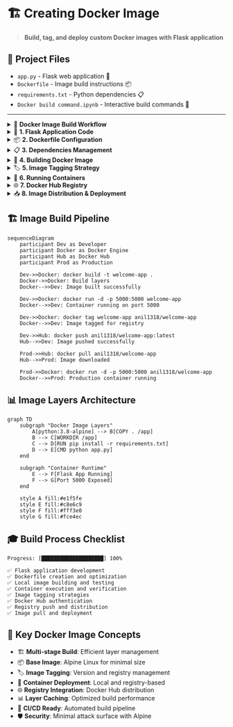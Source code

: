 # 🏗️ Creating Docker Image

> **Build, tag, and deploy custom Docker images with Flask application**

## 📁 Project Files
- `app.py` - Flask web application 🐍
- `Dockerfile` - Image build instructions 📦
- `requirements.txt` - Python dependencies 📋
- `Docker build command.ipynb` - Interactive build commands 📝

---

<details>
<summary>🚀 <strong>Docker Image Build Workflow</strong></summary>

```mermaid
flowchart LR
    A[📁 Source Code] --> B[🔨 Build Image]
    B --> C[🏷️ Tag Image]
    C --> D[🚀 Push to Hub]
    D --> E[📥 Pull & Deploy]
    
    subgraph "Local Development"
        A
        B
        C
    end
    
    subgraph "Docker Hub"
        D
    end
    
    subgraph "Production"
        E
    end
    
    style A fill:#e8f5e8
    style B fill:#fff3e0
    style C fill:#e3f2fd
    style D fill:#fce4ec
    style E fill:#f3e5f5
```
</details>

<details>
<summary>📝 <strong>1. Flask Application Code</strong></summary>

### app.py - Simple Flask Web Server
```python
from flask import Flask
import os

app = Flask(__name__)

@app.route('/', methods=["GET"])
def home():
    return "hello Anil"

if __name__ == "__main__":
    app.run(debug=True, host="0.0.0.0", port=5000)
```

### Application Features
- **Framework**: Flask web framework
- **Route**: Single GET endpoint at `/`
- **Response**: Simple text message
- **Host**: Binds to all interfaces (0.0.0.0)
- **Port**: Runs on port 5000
- **Debug**: Enabled for development
</details>

<details>
<summary>📦 <strong>2. Dockerfile Configuration</strong></summary>

### Dockerfile - Multi-stage Build
```dockerfile
FROM python:3.8-alpine
COPY . /app
WORKDIR /app
RUN pip install -r requirements.txt
CMD python app.py
```

### Build Instructions Breakdown
- **Base Image**: `python:3.8-alpine` (lightweight Linux)
- **Copy Files**: Copy all project files to `/app`
- **Working Directory**: Set `/app` as working directory
- **Install Dependencies**: Install Python packages from requirements.txt
- **Start Command**: Run the Flask application

### Image Characteristics
- **Size**: ~92.9MB (Alpine-based)
- **OS**: Alpine Linux
- **Python**: Version 3.8
- **Architecture**: Multi-platform support
</details>

<details>
<summary>📋 <strong>3. Dependencies Management</strong></summary>

### requirements.txt
```txt
flask
```

### Dependency Details
- **Flask**: Web framework for Python
- **Version**: Latest stable (3.0.3)
- **Dependencies**: Automatically installs:
  - Werkzeug (WSGI toolkit)
  - Jinja2 (template engine)
  - Click (CLI toolkit)
  - MarkupSafe (string handling)
  - Blinker (signals)
  - itsdangerous (security utilities)

### Installation Process
```bash
pip install -r requirements.txt
```
</details>

<details>
<summary>🔨 <strong>4. Building Docker Image</strong></summary>

### Local Image Build
```bash
# Build image with local tag
docker build -t welcome-app .
```

### Build Process Output
```
🔄 Building Docker Image...

#1 [internal] load build definition
    ✅ Dockerfile loaded
    
#2 [internal] load metadata  
    📦 python:3.8-alpine
    ✅ Base image ready
    
#3 [1/4] FROM python:3.8-alpine
    ⬇️  Pulling base layers...
    ██████████ 100%
    
#4 [2/4] COPY . /app
    📁 Copying application files...
    ✅ Files copied
    
#5 [3/4] WORKDIR /app
    📂 Setting working directory...
    ✅ Workdir set
    
#6 [4/4] RUN pip install -r requirements.txt
    📦 Installing Flask dependencies...
    ✅ Dependencies installed
    
✅ Image 'welcome-app' built successfully!
```

### Build with Registry Tag
```bash
# Build with Docker Hub username
docker build -t anil1318/welcome-app .
```
</details>

<details>
<summary>🏷️ <strong>5. Image Tagging Strategy</strong></summary>

### Tagging Commands
```bash
# Create additional tag
docker tag anil1318/welcome-app anil1318/welcome-app1

# List all images
docker images
```

### Tag Management
```
🏷️  Image Tagging Process:

    welcome-app:latest
         │
         ↓ 🏷️ tag
         │
    anil1318/welcome-app:latest
         │
         ↓ 🏷️ tag  
         │
    anil1318/welcome-app1:latest
    
✅ Multiple tags created!
```

### Tagging Best Practices
- **Latest**: Default tag for current version
- **Version**: Specific version tags (v1.0, v1.1)
- **Environment**: Environment-specific tags (dev, staging, prod)
- **Registry**: Include registry prefix for pushing
</details>

<details>
<summary>🚀 <strong>6. Running Containers</strong></summary>

### Local Container Execution
```bash
# Run container in detached mode
docker run -d -p 5000:5000 welcome-app

# Check running containers
docker ps -a
```

### Container Status
```
📊 Container Status:
┌──────────────┬─────────────┬──────────┬─────────────┐
│ CONTAINER ID │ IMAGE       │ STATUS   │ PORTS       │
├──────────────┼─────────────┼──────────┼─────────────┤
│ cfa7d427caa2 │ welcome-app │ Running  │ 5000:5000   │
└──────────────┴─────────────┴──────────┴─────────────┘
```

### Container Management
```bash
# Stop container
docker stop <container_id>

# Remove container
docker rm <container_id>

# View logs
docker logs <container_id>
```
</details>

<details>
<summary>🌐 <strong>7. Docker Hub Registry</strong></summary>

### Authentication
```bash
# Login to Docker Hub
docker login
```

### Login Process
```
🔐 Docker Hub Authentication:
    👤 Username: anil1318
    ✅ Login Succeeded
```

### Push to Registry
```bash
# Push image to Docker Hub
docker push anil1318/welcome-app:latest
```

### Push Process
```
🚀 Pushing to Docker Hub...

    ⬆️  Uploading layers:
    ██████████ ff4dc4e6d13f: Pushed
    ██████████ bbd039b2f2dc: Pushed  
    ██████████ 86e037ebf8b6: Pushed
    ██████████ 2fe9ed713579: Pushed
    
✅ Image pushed successfully!
🌐 Available at: docker.io/anil1318/welcome-app
```
</details>

<details>
<summary>📥 <strong>8. Image Distribution & Deployment</strong></summary>

### Remove Local Image
```bash
# Force remove local image
docker image rm -f anil1318/welcome-app
```

### Pull from Registry
```bash
# Pull image from Docker Hub
docker pull anil1318/welcome-app
```

### Pull Process
```
📥 Pulling from Docker Hub...

    ⬇️  Downloading layers:
    ██████████ c622a5ca5072: Already exists
    ██████████ ff4dc4e6d13f: Already exists
    ██████████ 4f4fb700ef54: Already exists
    
✅ Pull complete!
🌐 Image downloaded from registry
```

### Deploy from Registry
```bash
# Run container from registry image
docker run -d -p 5000:5000 anil1318/welcome-app
```

### Deployment Verification
```bash
# Test application
curl http://localhost:5000
# Expected output: "hello Anil"
```
</details>

## 🏗️ Image Build Pipeline

```mermaid
sequenceDiagram
    participant Dev as Developer
    participant Docker as Docker Engine
    participant Hub as Docker Hub
    participant Prod as Production
    
    Dev->>Docker: docker build -t welcome-app .
    Docker->>Docker: Build layers
    Docker-->>Dev: Image built successfully
    
    Dev->>Docker: docker run -d -p 5000:5000 welcome-app
    Docker-->>Dev: Container running on port 5000
    
    Dev->>Docker: docker tag welcome-app anil1318/welcome-app
    Docker-->>Dev: Image tagged for registry
    
    Dev->>Hub: docker push anil1318/welcome-app:latest
    Hub-->>Dev: Image pushed successfully
    
    Prod->>Hub: docker pull anil1318/welcome-app
    Hub-->>Prod: Image downloaded
    
    Prod->>Docker: docker run -d -p 5000:5000 anil1318/welcome-app
    Docker-->>Prod: Production container running
```

## 📊 Image Layers Architecture

```mermaid
graph TD
    subgraph "Docker Image Layers"
        A[python:3.8-alpine] --> B[COPY . /app]
        B --> C[WORKDIR /app]
        C --> D[RUN pip install -r requirements.txt]
        D --> E[CMD python app.py]
    end
    
    subgraph "Container Runtime"
        E --> F[Flask App Running]
        F --> G[Port 5000 Exposed]
    end
    
    style A fill:#e1f5fe
    style E fill:#c8e6c9
    style F fill:#fff3e0
    style G fill:#fce4ec
```

## 🎓 Build Process Checklist

```
Progress: [████████████████████] 100%

✅ Flask application development
✅ Dockerfile creation and optimization
✅ Local image building and testing
✅ Container execution and verification
✅ Image tagging strategies
✅ Docker Hub authentication
✅ Registry push and distribution
✅ Image pull and deployment
```

## 🔑 Key Docker Image Concepts
- 🏗️ **Multi-stage Build**: Efficient layer management
- 📦 **Base Image**: Alpine Linux for minimal size
- 🏷️ **Image Tagging**: Version and registry management
- 🚀 **Container Deployment**: Local and registry-based
- 🌐 **Registry Integration**: Docker Hub distribution
- 📊 **Layer Caching**: Optimized build performance
- 🔄 **CI/CD Ready**: Automated build pipeline
- 🛡️ **Security**: Minimal attack surface with Alpine